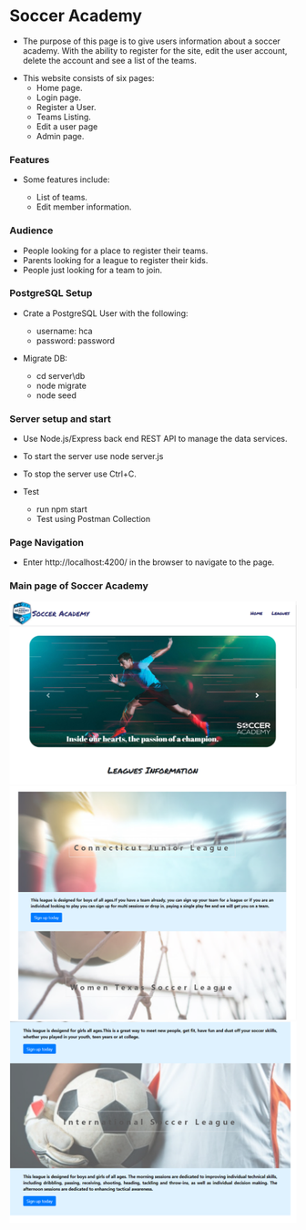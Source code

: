 # Soccer Academy

- The purpose of this page is to give users information about a soccer academy. With the ability to register for the site, edit the user account, delete the account and see a list of the teams. 

+ This website consists of six pages:
    + Home page.  
    + Login page. 
    + Register a User. 
    + Teams Listing.  
    + Edit a user page 
    + Admin page.

### Features

+ Some features include:

    + List of teams. 
    + Edit member information. 
    
### Audience

- People looking for a place to register their teams.
- Parents looking for a league to register their kids.
- People just looking for a team to join. 

### PostgreSQL Setup

- Crate a PostgreSQL User with the following:
    + username: hca
    + password: password
    
- Migrate DB: 
    + cd server\db
    + node migrate
    + node seed  
### Server setup and start

- Use Node.js/Express back end REST API to manage the data services.
- To start the server use node server.js
- To stop the server use Ctrl+C.    

- Test 
    + run npm start
    + Test using Postman Collection 

### Page Navigation
- Enter http://localhost:4200/  in the browser to navigate to the page.

### Main page of Soccer Academy

![](/client/src/assets/images/indexSnippet.PNG)
![](/client/src/assets/images/indexSnippet2.PNG)
![](/client/src/assets/images/indexSnippet3.PNG)